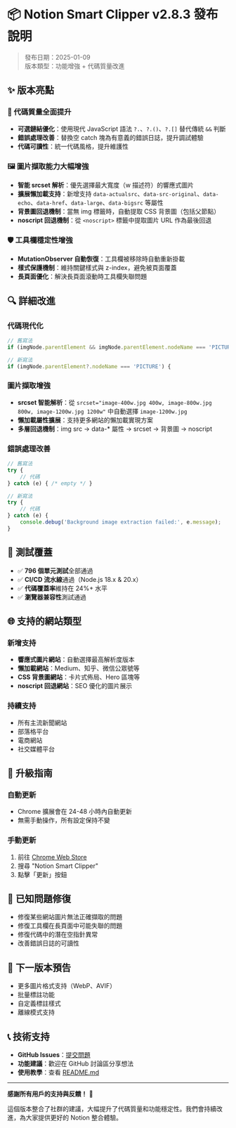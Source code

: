 # 📦 Notion Smart Clipper v2.8.3 發布說明

> 發布日期：2025-01-09  
> 版本類型：功能增強 + 代碼質量改進

## ✨ 版本亮點

### 🔧 代碼質量全面提升
- **可選鏈結優化**：使用現代 JavaScript 語法 `?.`、`?.()`、`?.[]` 替代傳統 `&&` 判斷
- **錯誤處理改善**：替換空 catch 塊為有意義的錯誤日誌，提升調試體驗
- **代碼可讀性**：統一代碼風格，提升維護性

### 🖼️ 圖片擷取能力大幅增強
- **智能 srcset 解析**：優先選擇最大寬度（w 描述符）的響應式圖片
- **擴展懶加載支持**：新增支持 `data-actualsrc`、`data-src-original`、`data-echo`、`data-href`、`data-large`、`data-bigsrc` 等屬性
- **背景圖回退機制**：當無 img 標籤時，自動提取 CSS 背景圖（包括父節點）
- **noscript 回退機制**：從 `<noscript>` 標籤中提取圖片 URL 作為最後回退

### 🛡️ 工具欄穩定性增強
- **MutationObserver 自動恢復**：工具欄被移除時自動重新掛載
- **樣式保護機制**：維持關鍵樣式與 z-index，避免被頁面覆蓋
- **長頁面優化**：解決長頁面滾動時工具欄失聯問題

## 🔍 詳細改進

### 代碼現代化
```javascript
// 舊寫法
if (imgNode.parentElement && imgNode.parentElement.nodeName === 'PICTURE') {

// 新寫法
if (imgNode.parentElement?.nodeName === 'PICTURE') {
```

### 圖片擷取增強
- **srcset 智能解析**：從 `srcset="image-400w.jpg 400w, image-800w.jpg 800w, image-1200w.jpg 1200w"` 中自動選擇 `image-1200w.jpg`
- **懶加載屬性擴展**：支持更多網站的懶加載實現方案
- **多層回退機制**：img src → data-* 屬性 → srcset → 背景圖 → noscript

### 錯誤處理改善
```javascript
// 舊寫法
try {
    // 代碼
} catch (e) { /* empty */ }

// 新寫法
try {
    // 代碼
} catch (e) {
    console.debug('Background image extraction failed:', e.message);
}
```

## 🧪 測試覆蓋

- ✅ **796 個單元測試**全部通過
- ✅ **CI/CD 流水線**通過（Node.js 18.x & 20.x）
- ✅ **代碼覆蓋率**維持在 24%+ 水平
- ✅ **瀏覽器兼容性**測試通過

## 🌐 支持的網站類型

### 新增支持
- **響應式圖片網站**：自動選擇最高解析度版本
- **懶加載網站**：Medium、知乎、微信公眾號等
- **CSS 背景圖網站**：卡片式佈局、Hero 區塊等
- **noscript 回退網站**：SEO 優化的圖片展示

### 持續支持
- 所有主流新聞網站
- 部落格平台
- 電商網站
- 社交媒體平台

## 🔄 升級指南

### 自動更新
- Chrome 擴展會在 24-48 小時內自動更新
- 無需手動操作，所有設定保持不變

### 手動更新
1. 前往 [Chrome Web Store](https://chrome.google.com/webstore)
2. 搜尋 "Notion Smart Clipper"
3. 點擊「更新」按鈕

## 🐛 已知問題修復

- 修復某些網站圖片無法正確擷取的問題
- 修復工具欄在長頁面中可能失聯的問題
- 修復代碼中的潛在空指針異常
- 改善錯誤日誌的可讀性

## 🔮 下一版本預告

- 更多圖片格式支持（WebP、AVIF）
- 批量標註功能
- 自定義標註樣式
- 離線模式支持

## 📞 技術支持

- **GitHub Issues**：[提交問題](https://github.com/cowcfj/save-to-notion/issues)
- **功能建議**：歡迎在 GitHub 討論區分享想法
- **使用教學**：查看 [README.md](https://github.com/cowcfj/save-to-notion/blob/main/README.md)

---

**感謝所有用戶的支持與反饋！** 🙏

這個版本整合了社群的建議，大幅提升了代碼質量和功能穩定性。我們會持續改進，為大家提供更好的 Notion 整合體驗。